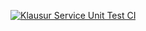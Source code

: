 [![Klausur Service Unit Test CI](https://github.com/HWR-Online-Klausur/web-anwendung/actions/workflows/klausur-service-unit-test.yml/badge.svg)](https://github.com/HWR-Online-Klausur/web-anwendung/actions/workflows/klausur-service-unit-test.yml)
